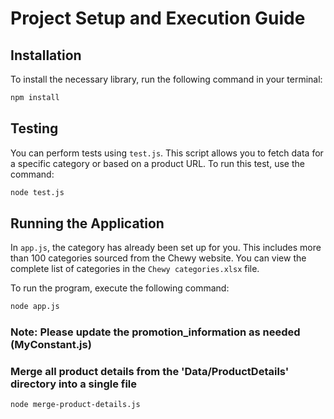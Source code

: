# Project Setup and Execution Guide

## Installation

To install the necessary library, run the following command in your terminal:

```bash
npm install
```

## Testing

You can perform tests using `test.js`. This script allows you to fetch data for a specific category or based on a product URL. To run this test, use the command:

```bash
node test.js
```

## Running the Application

In `app.js`, the category has already been set up for you. This includes more than 100 categories sourced from the Chewy website. You can view the complete list of categories in the `Chewy categories.xlsx` file.

To run the program, execute the following command:

```bash
node app.js
```

### Note: Please update the promotion_information as needed (MyConstant.js)

### Merge all product details from the 'Data/ProductDetails' directory into a single file

```bash
node merge-product-details.js
```
